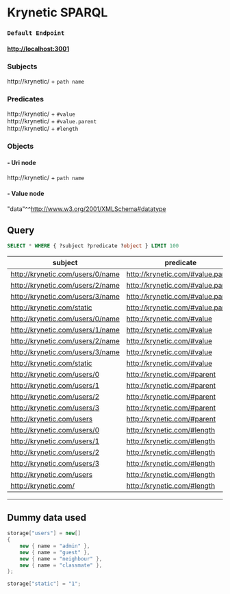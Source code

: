 # Krynetic SPARQL

### `Default Endpoint` 
#### [http://localhost:3001](http://localhost:3001)

### Subjects

http://krynetic/ + `path name`

### Predicates

http://krynetic/ + `#value` \
http://krynetic/ + `#value.parent` \
http://krynetic/ + `#length`

### Objects

#### - Uri node
http://krynetic/ + `path name`

#### - Value node
"data"^^<http://www.w3.org/2001/XMLSchema#datatype>

## Query

```SQL
SELECT * WHERE { ?subject ?predicate ?object } LIMIT 100
```

| subject | predicate | object |
|---|---|---|
| <http://krynetic.com/users/0/name> | <http://krynetic.com/#value.parent> | <http://krynetic.com/users/0> |
| <http://krynetic.com/users/2/name> | <http://krynetic.com/#value.parent> | <http://krynetic.com/users/2> |
| <http://krynetic.com/users/3/name> | <http://krynetic.com/#value.parent> | <http://krynetic.com/users/3> |
| <http://krynetic.com/static> | <http://krynetic.com/#value.parent> | <http://krynetic.com/> |
| <http://krynetic.com/users/0/name> | <http://krynetic.com/#value> | "admin"^^<http://www.w3.org/2001/XMLSchema#string> |
| <http://krynetic.com/users/1/name> | <http://krynetic.com/#value> | "guest"^^<http://www.w3.org/2001/XMLSchema#string> |
| <http://krynetic.com/users/2/name> | <http://krynetic.com/#value> | "neighbour"^^<http://www.w3.org/2001/XMLSchema#string> |
| <http://krynetic.com/users/3/name> | <http://krynetic.com/#value> | "classmate"^^<http://www.w3.org/2001/XMLSchema#string> |
| <http://krynetic.com/static> | <http://krynetic.com/#value> | "1"^^<http://www.w3.org/2001/XMLSchema#string> |
| <http://krynetic.com/users/0> | <http://krynetic.com/#parent> | <http://krynetic.com/users> |
| <http://krynetic.com/users/1> | <http://krynetic.com/#parent> | <http://krynetic.com/users> |
| <http://krynetic.com/users/2> | <http://krynetic.com/#parent> | <http://krynetic.com/users> |
| <http://krynetic.com/users/3> | <http://krynetic.com/#parent> | <http://krynetic.com/users> |
| <http://krynetic.com/users> | <http://krynetic.com/#parent> | <http://krynetic.com/> |
| <http://krynetic.com/users/0> | <http://krynetic.com/#length> | "1"^^<http://www.w3.org/2001/XMLSchema#int> |
| <http://krynetic.com/users/1> | <http://krynetic.com/#length> | "1"^^<http://www.w3.org/2001/XMLSchema#int> |
| <http://krynetic.com/users/2> | <http://krynetic.com/#length> | "1"^^<http://www.w3.org/2001/XMLSchema#int> |
| <http://krynetic.com/users/3> | <http://krynetic.com/#length> | "1"^^<http://www.w3.org/2001/XMLSchema#int> |
| <http://krynetic.com/users> | <http://krynetic.com/#length> | "4"^^<http://www.w3.org/2001/XMLSchema#int> |
| <http://krynetic.com/> | <http://krynetic.com/#length> | "2"^^<http://www.w3.org/2001/XMLSchema#int> |

----

## Dummy data used

```csharp
storage["users"] = new[]
{
    new { name = "admin" },
    new { name = "guest" },
    new { name = "neighbour" },
    new { name = "classmate" },
};

storage["static"] = "1";
```